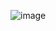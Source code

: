 ![image](https://user-images.githubusercontent.com/85243693/183095473-84eb1708-f939-4376-93be-d6967b8a98cf.png)
